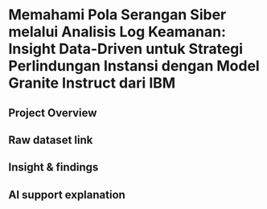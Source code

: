 # Memahami Pola Serangan Siber melalui Analisis Log Keamanan: Insight Data-Driven untuk Strategi Perlindungan Instansi dengan Model Granite Instruct dari IBM

## Project Overview
## Raw dataset link
## Insight & findings
## AI support explanation
